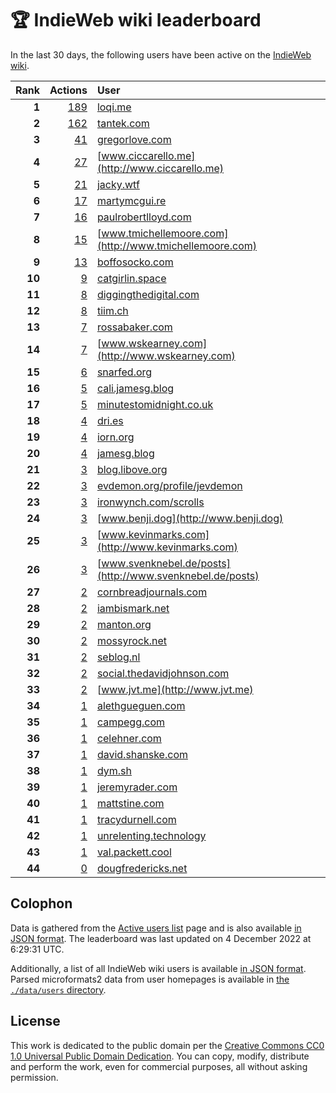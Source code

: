 # 🏆 IndieWeb wiki leaderboard

In the last 30 days, the following users have been active on the [IndieWeb wiki](https://indieweb.org).

| Rank | Actions | User |
|-----:|--------:|:-----|
| **1** | [189](https://indieweb.org/Special:Contributions/Loqi.me) | [loqi.me](http://loqi.me) |
| **2** | [162](https://indieweb.org/Special:Contributions/Tantek.com) | [tantek.com](http://tantek.com) |
| **3** | [41](https://indieweb.org/Special:Contributions/Gregorlove.com) | [gregorlove.com](http://gregorlove.com) |
| **4** | [27](https://indieweb.org/Special:Contributions/Www.ciccarello.me) | [www.ciccarello.me](http://www.ciccarello.me) |
| **5** | [21](https://indieweb.org/Special:Contributions/Jacky.wtf) | [jacky.wtf](http://jacky.wtf) |
| **6** | [17](https://indieweb.org/Special:Contributions/Martymcgui.re) | [martymcgui.re](http://martymcgui.re) |
| **7** | [16](https://indieweb.org/Special:Contributions/Paulrobertlloyd.com) | [paulrobertlloyd.com](http://paulrobertlloyd.com) |
| **8** | [15](https://indieweb.org/Special:Contributions/Www.tmichellemoore.com) | [www.tmichellemoore.com](http://www.tmichellemoore.com) |
| **9** | [13](https://indieweb.org/Special:Contributions/Boffosocko.com) | [boffosocko.com](http://boffosocko.com) |
| **10** | [9](https://indieweb.org/Special:Contributions/Catgirlin.space) | [catgirlin.space](http://catgirlin.space) |
| **11** | [8](https://indieweb.org/Special:Contributions/Diggingthedigital.com) | [diggingthedigital.com](http://diggingthedigital.com) |
| **12** | [8](https://indieweb.org/Special:Contributions/Tiim.ch) | [tiim.ch](http://tiim.ch) |
| **13** | [7](https://indieweb.org/Special:Contributions/Rossabaker.com) | [rossabaker.com](http://rossabaker.com) |
| **14** | [7](https://indieweb.org/Special:Contributions/Www.wskearney.com) | [www.wskearney.com](http://www.wskearney.com) |
| **15** | [6](https://indieweb.org/Special:Contributions/Snarfed.org) | [snarfed.org](http://snarfed.org) |
| **16** | [5](https://indieweb.org/Special:Contributions/Cali.jamesg.blog) | [cali.jamesg.blog](http://cali.jamesg.blog) |
| **17** | [5](https://indieweb.org/Special:Contributions/Minutestomidnight.co.uk) | [minutestomidnight.co.uk](http://minutestomidnight.co.uk) |
| **18** | [4](https://indieweb.org/Special:Contributions/Dri.es) | [dri.es](http://dri.es) |
| **19** | [4](https://indieweb.org/Special:Contributions/Iorn.org) | [iorn.org](http://iorn.org) |
| **20** | [4](https://indieweb.org/Special:Contributions/Jamesg.blog) | [jamesg.blog](http://jamesg.blog) |
| **21** | [3](https://indieweb.org/Special:Contributions/Blog.libove.org) | [blog.libove.org](http://blog.libove.org) |
| **22** | [3](https://indieweb.org/Special:Contributions/Evdemon.org_profile_jevdemon) | [evdemon.org/profile/jevdemon](http://evdemon.org/profile/jevdemon) |
| **23** | [3](https://indieweb.org/Special:Contributions/Ironwynch.com_scrolls) | [ironwynch.com/scrolls](http://ironwynch.com/scrolls) |
| **24** | [3](https://indieweb.org/Special:Contributions/Www.benji.dog) | [www.benji.dog](http://www.benji.dog) |
| **25** | [3](https://indieweb.org/Special:Contributions/Www.kevinmarks.com) | [www.kevinmarks.com](http://www.kevinmarks.com) |
| **26** | [3](https://indieweb.org/Special:Contributions/Www.svenknebel.de_posts) | [www.svenknebel.de/posts](http://www.svenknebel.de/posts) |
| **27** | [2](https://indieweb.org/Special:Contributions/Cornbreadjournals.com) | [cornbreadjournals.com](http://cornbreadjournals.com) |
| **28** | [2](https://indieweb.org/Special:Contributions/Iambismark.net) | [iambismark.net](http://iambismark.net) |
| **29** | [2](https://indieweb.org/Special:Contributions/Manton.org) | [manton.org](http://manton.org) |
| **30** | [2](https://indieweb.org/Special:Contributions/Mossyrock.net) | [mossyrock.net](http://mossyrock.net) |
| **31** | [2](https://indieweb.org/Special:Contributions/Seblog.nl) | [seblog.nl](http://seblog.nl) |
| **32** | [2](https://indieweb.org/Special:Contributions/Social.thedavidjohnson.com) | [social.thedavidjohnson.com](http://social.thedavidjohnson.com) |
| **33** | [2](https://indieweb.org/Special:Contributions/Www.jvt.me) | [www.jvt.me](http://www.jvt.me) |
| **34** | [1](https://indieweb.org/Special:Contributions/Alethgueguen.com) | [alethgueguen.com](http://alethgueguen.com) |
| **35** | [1](https://indieweb.org/Special:Contributions/Campegg.com) | [campegg.com](http://campegg.com) |
| **36** | [1](https://indieweb.org/Special:Contributions/Celehner.com) | [celehner.com](http://celehner.com) |
| **37** | [1](https://indieweb.org/Special:Contributions/David.shanske.com) | [david.shanske.com](http://david.shanske.com) |
| **38** | [1](https://indieweb.org/Special:Contributions/Dym.sh) | [dym.sh](http://dym.sh) |
| **39** | [1](https://indieweb.org/Special:Contributions/Jeremyrader.com) | [jeremyrader.com](http://jeremyrader.com) |
| **40** | [1](https://indieweb.org/Special:Contributions/Mattstine.com) | [mattstine.com](http://mattstine.com) |
| **41** | [1](https://indieweb.org/Special:Contributions/Tracydurnell.com) | [tracydurnell.com](http://tracydurnell.com) |
| **42** | [1](https://indieweb.org/Special:Contributions/Unrelenting.technology) | [unrelenting.technology](http://unrelenting.technology) |
| **43** | [1](https://indieweb.org/Special:Contributions/Val.packett.cool) | [val.packett.cool](http://val.packett.cool) |
| **44** | [0](https://indieweb.org/Special:Contributions/Dougfredericks.net) | [dougfredericks.net](http://dougfredericks.net) |


## Colophon

Data is gathered from the [Active users list](https://indieweb.org/Special:ActiveUsers) page and is also available [in JSON format](https://github.com/jgarber623/indieweb-wiki-leaderboard/blob/main/data/leaderboard.json). The leaderboard was last updated on 4 December 2022 at 6:29:31 UTC.

Additionally, a list of all IndieWeb wiki users is available [in JSON format](https://github.com/jgarber623/indieweb-wiki-leaderboard/blob/main/data/users.json). Parsed microformats2 data from user homepages is available in [the `./data/users` directory](https://github.com/jgarber623/indieweb-wiki-leaderboard/blob/main/data/users).

## License

This work is dedicated to the public domain per the [Creative Commons CC0 1.0 Universal Public Domain Dedication](https://creativecommons.org/publicdomain/zero/1.0/). You can copy, modify, distribute and perform the work, even for commercial purposes, all without asking permission.
